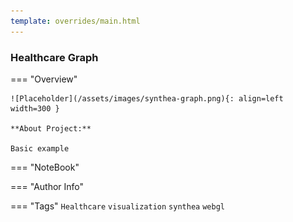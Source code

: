 ```yaml
---
template: overrides/main.html
---
```


### Healthcare Graph

=== "Overview"
   
    ![Placeholder](/assets/images/synthea-graph.png){: align=left width=300 }
   
    **About Project:** 
    
    Basic example 

=== "NoteBook"

=== "Author Info"

=== "Tags"
    `Healthcare` `visualization` `synthea` `webgl`

